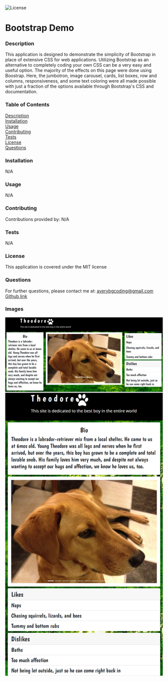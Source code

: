 
 ![License](https://img.shields.io/badge/license-MIT-red)


# Bootstrap Demo



### Description  
This application is designed to demonstrate the simplicity of Bootstrap in place of extensive CSS for web applications. Utilizing Bootstrap as an alternative to completely coding your own CSS can be a very easy and useful option. The majority of the effects on this page were done using Boostrap. Here, the jumbotron, image carousel, cards, list boxes, row and columns, responsiveness, and some text coloring were all made possible with just a fraction of the options available through Bootstrap's CSS and documentation. 

### Table of Contents  
[Description](#description)  
[Installation](#installation)  
[Usage](#usage)  
[Contributing](#contributing)  
[Tests](#tests)  
[License](#license)  
[Questions](#questions)  


### Installation  
N/A


### Usage  
N/A  


### Contributing  
Contributions provided by: N/A


### Tests  
N/A


### License  
This application is covered under the MIT license


### Questions  
For further questions, please contact me at:
averybgcoding@gmail.com  
[Github link](https://unchar.bootcampcontent.com/averyjbrown2/)  



### Images  
![README VS Code](./Assets/image11.png)    
![README Preview](./Assets/image12.png)